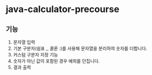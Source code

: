 # java-calculator-precourse

## 기능
1. 문자열 입력
2. 기본 구분자(쉼표 ,, 콜론 :)를 사용해 문자열을 분리하여 숫자를 더합니다.
3. 커스텀 구분자 지정 기능
4. 숫자가 아닌 값이 포함된 경우 예외를 던집니다.
5. 결과 출력